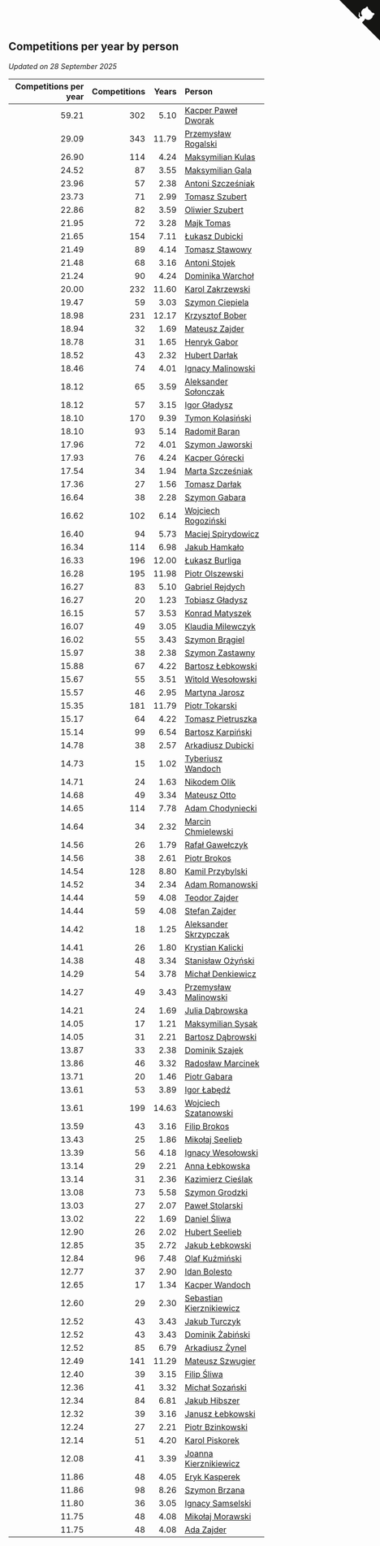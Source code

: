 ## Competitions per year by person

*Updated on 28 September 2025*

| Competitions per year | Competitions | Years | Person |
| ---: | ---: | ---: | :--- |
| 59.21 | 302 | 5.10 | [Kacper Paweł Dworak](https://www.worldcubeassociation.org/persons/2020DWOR01) |
| 29.09 | 343 | 11.79 | [Przemysław Rogalski](https://www.worldcubeassociation.org/persons/2013ROGA02) |
| 26.90 | 114 | 4.24 | [Maksymilian Kulas](https://www.worldcubeassociation.org/persons/2021KULA02) |
| 24.52 | 87 | 3.55 | [Maksymilian Gala](https://www.worldcubeassociation.org/persons/2022GALA01) |
| 23.96 | 57 | 2.38 | [Antoni Szcześniak](https://www.worldcubeassociation.org/persons/2023SZCZ04) |
| 23.73 | 71 | 2.99 | [Tomasz Szubert](https://www.worldcubeassociation.org/persons/2022SZUB02) |
| 22.86 | 82 | 3.59 | [Oliwier Szubert](https://www.worldcubeassociation.org/persons/2022SZUB01) |
| 21.95 | 72 | 3.28 | [Majk Tomas](https://www.worldcubeassociation.org/persons/2022TOMA05) |
| 21.65 | 154 | 7.11 | [Łukasz Dubicki](https://www.worldcubeassociation.org/persons/2018DUBI01) |
| 21.49 | 89 | 4.14 | [Tomasz Stawowy](https://www.worldcubeassociation.org/persons/2021STAW01) |
| 21.48 | 68 | 3.16 | [Antoni Stojek](https://www.worldcubeassociation.org/persons/2022STOJ03) |
| 21.24 | 90 | 4.24 | [Dominika Warchoł](https://www.worldcubeassociation.org/persons/2021WARC01) |
| 20.00 | 232 | 11.60 | [Karol Zakrzewski](https://www.worldcubeassociation.org/persons/2014ZAKR01) |
| 19.47 | 59 | 3.03 | [Szymon Ciepiela](https://www.worldcubeassociation.org/persons/2022CIEP01) |
| 18.98 | 231 | 12.17 | [Krzysztof Bober](https://www.worldcubeassociation.org/persons/2013BOBE01) |
| 18.94 | 32 | 1.69 | [Mateusz Zajder](https://www.worldcubeassociation.org/persons/2024ZAJD01) |
| 18.78 | 31 | 1.65 | [Henryk Gabor](https://www.worldcubeassociation.org/persons/2024GABO02) |
| 18.52 | 43 | 2.32 | [Hubert Darłak](https://www.worldcubeassociation.org/persons/2023DARL03) |
| 18.46 | 74 | 4.01 | [Ignacy Malinowski](https://www.worldcubeassociation.org/persons/2021MALI02) |
| 18.12 | 65 | 3.59 | [Aleksander Sołonczak](https://www.worldcubeassociation.org/persons/2022SOLO01) |
| 18.12 | 57 | 3.15 | [Igor Gładysz](https://www.worldcubeassociation.org/persons/2022GLAD01) |
| 18.10 | 170 | 9.39 | [Tymon Kolasiński](https://www.worldcubeassociation.org/persons/2016KOLA02) |
| 18.10 | 93 | 5.14 | [Radomił Baran](https://www.worldcubeassociation.org/persons/2020BARA02) |
| 17.96 | 72 | 4.01 | [Szymon Jaworski](https://www.worldcubeassociation.org/persons/2021JAWO01) |
| 17.93 | 76 | 4.24 | [Kacper Górecki](https://www.worldcubeassociation.org/persons/2021GORE01) |
| 17.54 | 34 | 1.94 | [Marta Szcześniak](https://www.worldcubeassociation.org/persons/2023SZCZ07) |
| 17.36 | 27 | 1.56 | [Tomasz Darłak](https://www.worldcubeassociation.org/persons/2024DARL01) |
| 16.64 | 38 | 2.28 | [Szymon Gabara](https://www.worldcubeassociation.org/persons/2023GABA01) |
| 16.62 | 102 | 6.14 | [Wojciech Rogoziński](https://www.worldcubeassociation.org/persons/2019ROGO04) |
| 16.40 | 94 | 5.73 | [Maciej Spirydowicz](https://www.worldcubeassociation.org/persons/2020SPIR01) |
| 16.34 | 114 | 6.98 | [Jakub Hamkało](https://www.worldcubeassociation.org/persons/2018HAMK01) |
| 16.33 | 196 | 12.00 | [Łukasz Burliga](https://www.worldcubeassociation.org/persons/2013BURL01) |
| 16.28 | 195 | 11.98 | [Piotr Olszewski](https://www.worldcubeassociation.org/persons/2013OLSZ02) |
| 16.27 | 83 | 5.10 | [Gabriel Rejdych](https://www.worldcubeassociation.org/persons/2020REJD01) |
| 16.27 | 20 | 1.23 | [Tobiasz Gładysz](https://www.worldcubeassociation.org/persons/2024GLAD02) |
| 16.15 | 57 | 3.53 | [Konrad Matyszek](https://www.worldcubeassociation.org/persons/2022MATY02) |
| 16.07 | 49 | 3.05 | [Klaudia Milewczyk](https://www.worldcubeassociation.org/persons/2022MILE05) |
| 16.02 | 55 | 3.43 | [Szymon Brągiel](https://www.worldcubeassociation.org/persons/2022BRAG03) |
| 15.97 | 38 | 2.38 | [Szymon Zastawny](https://www.worldcubeassociation.org/persons/2023ZAST01) |
| 15.88 | 67 | 4.22 | [Bartosz Łebkowski](https://www.worldcubeassociation.org/persons/2021LEBK01) |
| 15.67 | 55 | 3.51 | [Witold Wesołowski](https://www.worldcubeassociation.org/persons/2022WESO01) |
| 15.57 | 46 | 2.95 | [Martyna Jarosz](https://www.worldcubeassociation.org/persons/2022JARO01) |
| 15.35 | 181 | 11.79 | [Piotr Tokarski](https://www.worldcubeassociation.org/persons/2013TOKA01) |
| 15.17 | 64 | 4.22 | [Tomasz Pietruszka](https://www.worldcubeassociation.org/persons/2021PIET01) |
| 15.14 | 99 | 6.54 | [Bartosz Karpiński](https://www.worldcubeassociation.org/persons/2019KARP03) |
| 14.78 | 38 | 2.57 | [Arkadiusz Dubicki](https://www.worldcubeassociation.org/persons/2023DUBI01) |
| 14.73 | 15 | 1.02 | [Tyberiusz Wandoch](https://www.worldcubeassociation.org/persons/2024WAND03) |
| 14.71 | 24 | 1.63 | [Nikodem Olik](https://www.worldcubeassociation.org/persons/2024OLIK01) |
| 14.68 | 49 | 3.34 | [Mateusz Otto](https://www.worldcubeassociation.org/persons/2022OTTO01) |
| 14.65 | 114 | 7.78 | [Adam Chodyniecki](https://www.worldcubeassociation.org/persons/2017CHOD02) |
| 14.64 | 34 | 2.32 | [Marcin Chmielewski](https://www.worldcubeassociation.org/persons/2023CHMI01) |
| 14.56 | 26 | 1.79 | [Rafał Gawełczyk](https://www.worldcubeassociation.org/persons/2023GAWE01) |
| 14.56 | 38 | 2.61 | [Piotr Brokos](https://www.worldcubeassociation.org/persons/2023BROK01) |
| 14.54 | 128 | 8.80 | [Kamil Przybylski](https://www.worldcubeassociation.org/persons/2016PRZY01) |
| 14.52 | 34 | 2.34 | [Adam Romanowski](https://www.worldcubeassociation.org/persons/2023ROMA10) |
| 14.44 | 59 | 4.08 | [Teodor Zajder](https://www.worldcubeassociation.org/persons/2021ZAJD03) |
| 14.44 | 59 | 4.08 | [Stefan Zajder](https://www.worldcubeassociation.org/persons/2021ZAJD02) |
| 14.42 | 18 | 1.25 | [Aleksander Skrzypczak](https://www.worldcubeassociation.org/persons/2024SKRZ01) |
| 14.41 | 26 | 1.80 | [Krystian Kalicki](https://www.worldcubeassociation.org/persons/2023KALI10) |
| 14.38 | 48 | 3.34 | [Stanisław Ożyński](https://www.worldcubeassociation.org/persons/2022OZYN01) |
| 14.29 | 54 | 3.78 | [Michał Denkiewicz](https://www.worldcubeassociation.org/persons/2021DENK01) |
| 14.27 | 49 | 3.43 | [Przemysław Malinowski](https://www.worldcubeassociation.org/persons/2022MALI01) |
| 14.21 | 24 | 1.69 | [Julia Dąbrowska](https://www.worldcubeassociation.org/persons/2024DABR01) |
| 14.05 | 17 | 1.21 | [Maksymilian Sysak](https://www.worldcubeassociation.org/persons/2024SYSA01) |
| 14.05 | 31 | 2.21 | [Bartosz Dąbrowski](https://www.worldcubeassociation.org/persons/2023DABR07) |
| 13.87 | 33 | 2.38 | [Dominik Szajek](https://www.worldcubeassociation.org/persons/2023SZAJ01) |
| 13.86 | 46 | 3.32 | [Radosław Marcinek](https://www.worldcubeassociation.org/persons/2022MARC05) |
| 13.71 | 20 | 1.46 | [Piotr Gabara](https://www.worldcubeassociation.org/persons/2024GABA02) |
| 13.61 | 53 | 3.89 | [Igor Łabędź](https://www.worldcubeassociation.org/persons/2021LABE01) |
| 13.61 | 199 | 14.63 | [Wojciech Szatanowski](https://www.worldcubeassociation.org/persons/2011SZAT01) |
| 13.59 | 43 | 3.16 | [Filip Brokos](https://www.worldcubeassociation.org/persons/2022BROK03) |
| 13.43 | 25 | 1.86 | [Mikołaj Seelieb](https://www.worldcubeassociation.org/persons/2023SEEL04) |
| 13.39 | 56 | 4.18 | [Ignacy Wesołowski](https://www.worldcubeassociation.org/persons/2021WESO01) |
| 13.14 | 29 | 2.21 | [Anna Łebkowska](https://www.worldcubeassociation.org/persons/2023LEBK04) |
| 13.14 | 31 | 2.36 | [Kazimierz Cieślak](https://www.worldcubeassociation.org/persons/2023CIES01) |
| 13.08 | 73 | 5.58 | [Szymon Grodzki](https://www.worldcubeassociation.org/persons/2020GROD01) |
| 13.03 | 27 | 2.07 | [Paweł Stolarski](https://www.worldcubeassociation.org/persons/2023STOL04) |
| 13.02 | 22 | 1.69 | [Daniel Śliwa](https://www.worldcubeassociation.org/persons/2024SLIW01) |
| 12.90 | 26 | 2.02 | [Hubert Seelieb](https://www.worldcubeassociation.org/persons/2023SEEL02) |
| 12.85 | 35 | 2.72 | [Jakub Łebkowski](https://www.worldcubeassociation.org/persons/2023LEBK01) |
| 12.84 | 96 | 7.48 | [Olaf Kuźmiński](https://www.worldcubeassociation.org/persons/2018KUZM02) |
| 12.77 | 37 | 2.90 | [Idan Bolesto](https://www.worldcubeassociation.org/persons/2022BOLE01) |
| 12.65 | 17 | 1.34 | [Kacper Wandoch](https://www.worldcubeassociation.org/persons/2024WAND01) |
| 12.60 | 29 | 2.30 | [Sebastian Kierznikiewicz](https://www.worldcubeassociation.org/persons/2023KIER02) |
| 12.52 | 43 | 3.43 | [Jakub Turczyk](https://www.worldcubeassociation.org/persons/2022TURC02) |
| 12.52 | 43 | 3.43 | [Dominik Żabiński](https://www.worldcubeassociation.org/persons/2022ZABI01) |
| 12.52 | 85 | 6.79 | [Arkadiusz Żynel](https://www.worldcubeassociation.org/persons/2018ZYNE01) |
| 12.49 | 141 | 11.29 | [Mateusz Szwugier](https://www.worldcubeassociation.org/persons/2014SZWU01) |
| 12.40 | 39 | 3.15 | [Filip Śliwa](https://www.worldcubeassociation.org/persons/2022SLIW01) |
| 12.36 | 41 | 3.32 | [Michał Sozański](https://www.worldcubeassociation.org/persons/2022SOZA02) |
| 12.34 | 84 | 6.81 | [Jakub Hibszer](https://www.worldcubeassociation.org/persons/2018HIBS01) |
| 12.32 | 39 | 3.16 | [Janusz Łebkowski](https://www.worldcubeassociation.org/persons/2022LEBK01) |
| 12.24 | 27 | 2.21 | [Piotr Bzinkowski](https://www.worldcubeassociation.org/persons/2023BZIN01) |
| 12.14 | 51 | 4.20 | [Karol Piskorek](https://www.worldcubeassociation.org/persons/2021PISK01) |
| 12.08 | 41 | 3.39 | [Joanna Kierznikiewicz](https://www.worldcubeassociation.org/persons/2022KIER01) |
| 11.86 | 48 | 4.05 | [Eryk Kasperek](https://www.worldcubeassociation.org/persons/2021KASP01) |
| 11.86 | 98 | 8.26 | [Szymon Brzana](https://www.worldcubeassociation.org/persons/2017BRZA01) |
| 11.80 | 36 | 3.05 | [Ignacy Samselski](https://www.worldcubeassociation.org/persons/2022SAMS03) |
| 11.75 | 48 | 4.08 | [Mikołaj Morawski](https://www.worldcubeassociation.org/persons/2021MORA01) |
| 11.75 | 48 | 4.08 | [Ada Zajder](https://www.worldcubeassociation.org/persons/2021ZAJD01) |


<a href="https://github.com/maxidragon/wca_statistics_pl" class="github-corner" aria-label="View source on Github"><svg width="80" height="80" viewBox="0 0 250 250" style="fill:#151513; color:#fff; position: absolute; top: 0; border: 0; right: 0;" aria-hidden="true"><path d="M0,0 L115,115 L130,115 L142,142 L250,250 L250,0 Z"></path><path d="M128.3,109.0 C113.8,99.7 119.0,89.6 119.0,89.6 C122.0,82.7 120.5,78.6 120.5,78.6 C119.2,72.0 123.4,76.3 123.4,76.3 C127.3,80.9 125.5,87.3 125.5,87.3 C122.9,97.6 130.6,101.9 134.4,103.2" fill="currentColor" style="transform-origin: 130px 106px;" class="octo-arm"></path><path d="M115.0,115.0 C114.9,115.1 118.7,116.5 119.8,115.4 L133.7,101.6 C136.9,99.2 139.9,98.4 142.2,98.6 C133.8,88.0 127.5,74.4 143.8,58.0 C148.5,53.4 154.0,51.2 159.7,51.0 C160.3,49.4 163.2,43.6 171.4,40.1 C171.4,40.1 176.1,42.5 178.8,56.2 C183.1,58.6 187.2,61.8 190.9,65.4 C194.5,69.0 197.7,73.2 200.1,77.6 C213.8,80.2 216.3,84.9 216.3,84.9 C212.7,93.1 206.9,96.0 205.4,96.6 C205.1,102.4 203.0,107.8 198.3,112.5 C181.9,128.9 168.3,122.5 157.7,114.1 C157.9,116.9 156.7,120.9 152.7,124.9 L141.0,136.5 C139.8,137.7 141.6,141.9 141.8,141.8 Z" fill="currentColor" class="octo-body"></path></svg></a><style>.github-corner:hover .octo-arm{animation:octocat-wave 560ms ease-in-out}@keyframes octocat-wave{0%,100%{transform:rotate(0)}20%,60%{transform:rotate(-25deg)}40%,80%{transform:rotate(10deg)}}@media (max-width:500px){.github-corner:hover .octo-arm{animation:none}.github-corner .octo-arm{animation:octocat-wave 560ms ease-in-out}}</style>
